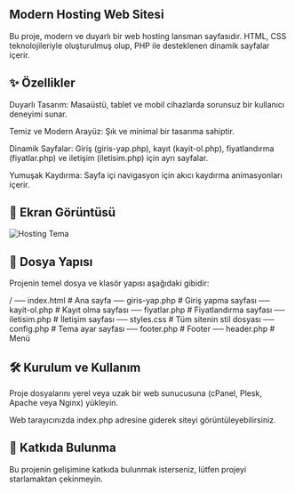 ## Modern Hosting Web Sitesi
Bu proje, modern ve duyarlı bir web hosting lansman sayfasıdır. HTML, CSS teknolojileriyle oluşturulmuş olup, PHP ile desteklenen dinamik sayfalar içerir.

## ✨ Özellikler
Duyarlı Tasarım: Masaüstü, tablet ve mobil cihazlarda sorunsuz bir kullanıcı deneyimi sunar.

Temiz ve Modern Arayüz: Şık ve minimal bir tasarıma sahiptir.

Dinamik Sayfalar: Giriş (giris-yap.php), kayıt (kayit-ol.php), fiyatlandırma (fiyatlar.php) ve iletişim (iletisim.php) için ayrı sayfalar.

Yumuşak Kaydırma: Sayfa içi navigasyon için akıcı kaydırma animasyonları içerir.

## 🚀 Ekran Görüntüsü

![Hosting Tema](https://i.hizliresim.com/1d93a19.png)

## 📁 Dosya Yapısı
Projenin temel dosya ve klasör yapısı aşağıdaki gibidir:

/
── index.html        # Ana sayfa
── giris-yap.php     # Giriş yapma sayfası
── kayit-ol.php      # Kayıt olma sayfası
── fiyatlar.php      # Fiyatlandırma sayfası
── iletisim.php      # İletişim sayfası
── styles.css        # Tüm sitenin stil dosyası
── config.php        # Tema ayar sayfası
── footer.php        # Footer
── header.php        # Menü

## 🛠️ Kurulum ve Kullanım
Proje dosyalarını yerel veya uzak bir web sunucusuna (cPanel, Plesk, Apache veya Nginx) yükleyin.

Web tarayıcınızda index.php adresine giderek siteyi görüntüleyebilirsiniz.

## 🤝 Katkıda Bulunma
Bu projenin gelişimine katkıda bulunmak isterseniz, lütfen projeyi starlamaktan çekinmeyin.
